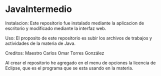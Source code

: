 # JavaIntermedio

Instalacion: 
Este repositorio fue instalado mediante la aplicacion de escritorio y modificado mediante la interfaz web. 

Uso:
El proposito de este repositorio es subir los archivos de trabajos y actividades de la materia de Java.

Creditos:
Maestro Carlos Omar Torres González

Al crear el repositorio he agregado en el menu de opciones la licencia de Eclipse, que es el programa que se esta usando en la materia. 
